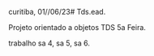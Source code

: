 

curitiba, 01//06/23# Tds.ead. 

Projeto orientado a objetos  TDS 5a Feira.

 trabalho sa 4, sa 5, sa 6.
